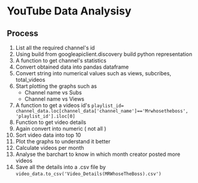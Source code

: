 # YouTube Data Analysisy

## Process
1. List all the required channel's id 
2. Using build from googleapiclient.discovery build python representation 
3. A function to get channel's statistics
4. Convert obtained data into pandas dataframe
5. Convert string into numerical values such as views, subcribes, total_videos 
6. Start plotting the graphs such as
    - Channel name vs Subs
    - Channel name vs Views
7. A function to get a videos id's 
```playlist_id= channel_data.loc[channel_data['channel_name']=='Mrwhosetheboss', 'playlist_id'].iloc[0]```
8. Function to get video details
9. Again convert into numeric ( not all )
10. Sort video data into top 10
11. Plot the graphs to understand it better
12. Calculate videos per month
13. Analyse the barchart to know in which month creator posted more videos
14. Save all the details into a .csv file by ```video_data.to_csv('Video_Details(MRWhoseTheBoss).csv')```

